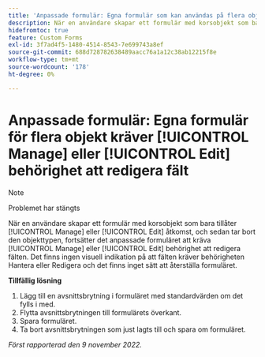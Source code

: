 ```yaml
---
title: 'Anpassade formulär: Egna formulär som kan användas på flera objekt kräver behörighet att hantera eller redigera fält'
description: När en användare skapar ett formulär med korsobjekt som bara tillåter hanterings- eller redigeringsåtkomst, och sedan tar bort den objekttypen, kräver det anpassade formuläret fortfarande behörighet att redigera fälten. Det finns ingen visuell indikation på att fälten kräver behörigheten Hantera eller Redigera och det finns inget sätt att återställa formuläret.
hidefromtoc: true
feature: Custom Forms
exl-id: 3f7ad4f5-1480-4514-8543-7e699743a8ef
source-git-commit: 688d728782638489aacc76a1a12c38ab12215f8e
workflow-type: tm+mt
source-wordcount: '178'
ht-degree: 0%

---
```


# Anpassade formulär: Egna formulär för flera objekt kräver [!UICONTROL Manage] eller [!UICONTROL Edit] behörighet att redigera fält

<!--Won't fix, live for workaround-->

>[!NOTE]
>
>Problemet har stängts

När en användare skapar ett formulär med korsobjekt som bara tillåter [!UICONTROL Manage] eller [!UICONTROL Edit] åtkomst, och sedan tar bort den objekttypen, fortsätter det anpassade formuläret att kräva [!UICONTROL Manage] eller [!UICONTROL Edit] behörighet att redigera fälten. Det finns ingen visuell indikation på att fälten kräver behörigheten Hantera eller Redigera och det finns inget sätt att återställa formuläret.

**Tillfällig lösning**

1. Lägg till en avsnittsbrytning i formuläret med standardvärden om det fylls i med.
2. Flytta avsnittsbrytningen till formulärets överkant.
3. Spara formuläret.
4. Ta bort avsnittsbrytningen som just lagts till och spara om formuläret.

_Först rapporterad den 9 november 2022._
